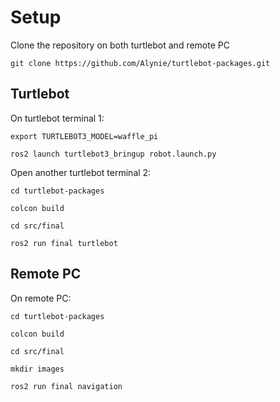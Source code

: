 # Setup

Clone the repository on both turtlebot and remote PC
```
git clone https://github.com/Alynie/turtlebot-packages.git
```

## Turtlebot

On turtlebot terminal 1:
```
export TURTLEBOT3_MODEL=waffle_pi
```
```
ros2 launch turtlebot3_bringup robot.launch.py
```

Open another turtlebot terminal 2:
```
cd turtlebot-packages
```
```
colcon build
```
```
cd src/final
```
```
ros2 run final turtlebot
```

## Remote PC

On remote PC:
```
cd turtlebot-packages
```
```
colcon build
```
```
cd src/final
```
```
mkdir images
```
```
ros2 run final navigation
```

